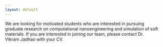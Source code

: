 ```yaml
---
layout: default
---
```


We are looking for motivated students who are interested in pursuing graduate research 
on computational nanoengineering and simulation of soft materials. If you are interested in joining our team, please 
contact Dr. Vikram Jadhao with your CV.


